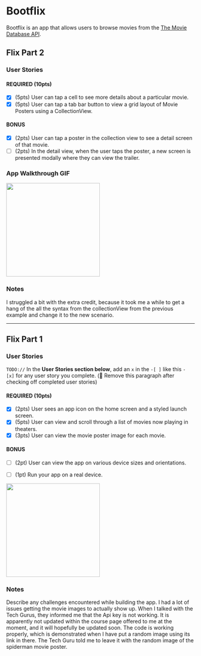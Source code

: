 # Bootflix

Bootflix is an app that allows users to browse movies from the [The Movie Database API](http://docs.themoviedb.apiary.io/#).

## Flix Part 2

### User Stories

#### REQUIRED (10pts)
- [X] (5pts) User can tap a cell to see more details about a particular movie.
- [X] (5pts) User can tap a tab bar button to view a grid layout of Movie Posters using a CollectionView.

#### BONUS
- [X] (2pts) User can tap a poster in the collection view to see a detail screen of that movie.
- [ ] (2pts) In the detail view, when the user taps the poster, a new screen is presented modally where they can view the trailer.

### App Walkthrough GIF

<img src="http://g.recordit.co/wWYe653STt.gif" width=250><br>

### Notes
I struggled a bit with the extra credit, because it took me a while to get a hang of the all the syntax from the collectionView from the previous example and change it to the new scenario. 

---

## Flix Part 1

### User Stories
`TODO://` In the **User Stories section below**, add an `x` in the `-[ ]` like this `- [x]` for any user story you complete. (🚫 Remove this paragraph after checking off completed user stories)

#### REQUIRED (10pts)
- [X] (2pts) User sees an app icon on the home screen and a styled launch screen.
- [X] (5pts) User can view and scroll through a list of movies now playing in theaters.
- [X] (3pts) User can view the movie poster image for each movie.

#### BONUS
- [ ] (2pt) User can view the app on various device sizes and orientations.
- [ ] (1pt) Run your app on a real device.


<img src="http://g.recordit.co/08QbTHCUrF.gif" width=250><br>

### Notes
Describe any challenges encountered while building the app.
I had a lot of issues getting the movie images to actually show up. When I talked with the Tech Gurus, they informed me that the Api key is not working. It is apparently not updated within the course page offered to me at the moment, and it will hopefully be updated soon.
The code is working properly, which is demonstrated when I have put a random image using its link in there. The Tech Guru told me to leave it with the random image of the spiderman movie poster.
